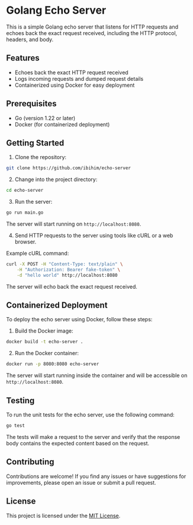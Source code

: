 # Golang Echo Server

This is a simple Golang echo server that listens for HTTP requests and echoes back the exact request received, including the HTTP protocol, headers, and body.

## Features

- Echoes back the exact HTTP request received
- Logs incoming requests and dumped request details
- Containerized using Docker for easy deployment

## Prerequisites

- Go (version 1.22 or later)
- Docker (for containerized deployment)

## Getting Started

1. Clone the repository:

```bash
git clone https://github.com/ibihim/echo-server
```

2. Change into the project directory:

```bash
cd echo-server
```

3. Run the server:

```bash
go run main.go
```

The server will start running on `http://localhost:8080`.

4. Send HTTP requests to the server using tools like cURL or a web browser.

Example cURL command:

```bash
curl -X POST -H "Content-Type: text/plain" \
    -H "Authorization: Bearer fake-token" \
    -d "hello world" http://localhost:8080
```

The server will echo back the exact request received.

## Containerized Deployment

To deploy the echo server using Docker, follow these steps:

1. Build the Docker image:

```bash
docker build -t echo-server .
```

2. Run the Docker container:

```bash
docker run -p 8080:8080 echo-server
```

The server will start running inside the container and will be accessible on `http://localhost:8080`.

## Testing

To run the unit tests for the echo server, use the following command:

```bash
go test
```

The tests will make a request to the server and verify that the response body contains the expected content based on the request.

## Contributing

Contributions are welcome! If you find any issues or have suggestions for improvements, please open an issue or submit a pull request.

## License

This project is licensed under the [MIT License](LICENSE).
